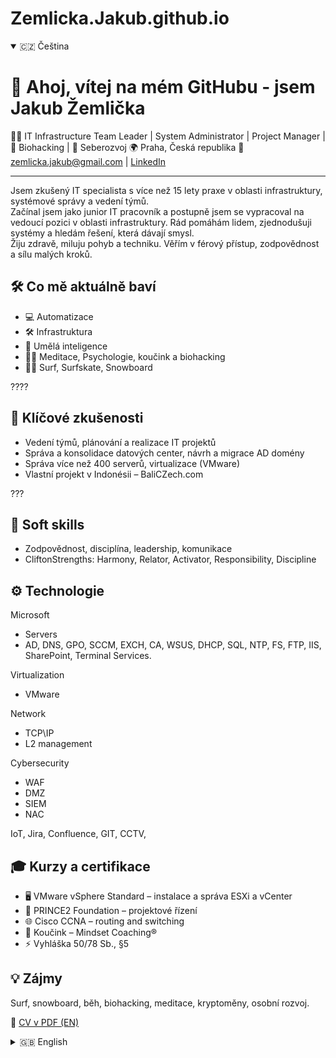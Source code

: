 # Zemlicka.Jakub.github.io
<!-- Toggle language with HTML comments -->
<!-- Set language: 'cz' or 'en' -->
<!-- lang: cz -->

<details open>
<summary>🇨🇿 Čeština</summary>

# 👋 Ahoj, vítej na mém GitHubu - jsem Jakub Žemlička

👨‍💻 IT Infrastructure Team Leader | System Administrator | Project Manager | 🌱 Biohacking | 🧠 Seberozvoj
🌍 Praha, Česká republika
📧 zemlicka.jakub@gmail.com | [LinkedIn](https://www.linkedin.com/in/%C5%BEemli%C4%8Dka-jakub/)

---

Jsem zkušený IT specialista s více než 15 lety praxe v oblasti infrastruktury, systémové správy a vedení týmů.  
Začínal jsem jako junior IT pracovník a postupně jsem se vypracoval na vedoucí pozici v oblasti infrastruktury.
Rád pomáhám lidem, zjednodušuji systémy a hledám řešení, která dávají smysl.  
Žiju zdravě, miluju pohyb a techniku. Věřím v férový přístup, zodpovědnost a sílu malých kroků.


## 🛠 Co mě aktuálně baví

- 💻 Automatizace
- 🛠️ Infrastruktura
- 🤖 Umělá inteligence
- 🧘‍♂️ Meditace, Psychologie, koučink a biohacking
- 🏄‍♂️ Surf, Surfskate, Snowboard

????
## 💼 Klíčové zkušenosti

- Vedení týmů, plánování a realizace IT projektů
- Správa a konsolidace datových center, návrh a migrace AD domény
- Správa více než 400 serverů, virtualizace (VMware)
- Vlastní projekt v Indonésii – BaliCZech.com

???

## 🧠 Soft skills

- Zodpovědnost, disciplína, leadership, komunikace
- CliftonStrengths: Harmony, Relator, Activator, Responsibility, Discipline

## ⚙️ Technologie

Microsoft 
- Servers
- AD, DNS, GPO, SCCM, EXCH, CA, WSUS, DHCP, SQL, NTP, FS, FTP, IIS, SharePoint, Terminal Services.


Virtualization
- VMware

Network
- TCP\IP
- L2 management

Cybersecurity
- WAF
- DMZ
- SIEM
- NAC

IoT, Jira, Confluence, GIT, CCTV,

## 🎓 Kurzy a certifikace

- 🖥️ VMware vSphere Standard – instalace a správa ESXi a vCenter
- 🧠 PRINCE2 Foundation – projektové řízení
- 🌐 Cisco CCNA – routing and switching
- 🧭 Koučink – Mindset Coaching®
- ⚡ Vyhláška 50/78 Sb., §5

## 💡 Zájmy

Surf, snowboard, běh, biohacking, meditace, kryptoměny, osobní rozvoj.


📎 [CV v PDF (EN)](https://...)

</details>

<details>
<summary>🇬🇧 English</summary>

# 👋 Hi, I'm Jakub Žemlička

👨‍💻 IT Infrastructure Team Leader • 🌱 Biohacking • 🧠 Personal growth  
🌍 Prague, Czech Republic | 📧 zemlicka.jakub@gmail.com | [LinkedIn](https://www.linkedin.com/in/%C5%BEemli%C4%8Dka-jakub)

---

I’m an experienced IT professional with over 15 years in infrastructure, systems, and team leadership.  
I started as a junior IT technician and worked my way up to lead IT infrastructure teams and manage large-scale projects.

I enjoy helping people, living a healthy life, staying active and embracing technology. I believe in meaningful work and fair business.

## 🛠 What I’m currently passionate about

- ⚙️ Automation and IT infrastructure
- 🧘‍♂️ Mindfulness and meditation
- 🏄‍♂️ Surfskate, wakesurf, snowboarding
- 📚 Psychology, coaching and biohacking

## 💼 Key Experience

- Leading IT teams (up to 8 people), managing complex projects and IT budgets
- Data center consolidation, AD domain redesign and migration
- Managing 400+ servers, virtual environments (VMware)
- Cybersecurity: WAF, DMZ, SIEM, NAC, SPAM filters
- Founder of BaliCZech.com tourism project in Indonesia

## 🧠 Soft skills

- Responsible, disciplined, communicative, natural leader  
- Typology: **ISFJ**  
- CliftonStrengths: Harmony, Relator, Activator, Responsibility, Discipline

## ⚙️ Technologies

AD, DNS, GPO, SCCM, EXCH, VMware, Cisco, Linux, SQL, IoT, Jira, GIT, CCTV, 4me Helpdesk...

## 💡 Interests

Surfing, snowboarding, running, motorcycle riding, biohacking, meditation, cryptocurrencies, personal growth.

> “I enjoy leading people, simplifying systems, and building meaningful solutions.”  
> I believe in fair leadership, responsibility and the power of small steps.

📎 [Download CV (PDF)](https://...)

</details>
